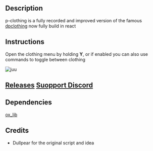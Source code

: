 ## Description
p-clothing is a fully recorded and improved version of the famous [dpclothing](https://forum.cfx.re/t/dpclothing-1-0-3-clothing-variations-and-toggles-gloves-vest-top-hair-bag-and-more/1326317) now fully build in react


## Instructions
Open the clothing menu by holding **Y**, or if enabled you can also use commands to toggle between clothing



![juu](https://unityx.fi/fivem/VAATEMENU.gif)

## [Releases](https://github.com/PEEVEEz/p-clothing/releases) [Suopport Discord](https://discord.gg/jRgkb5sM3w) 


## Dependencies
[ox_lib](https://github.com/overextended/ox_lib/releases)

## Credits
- Dullpear for the original script and idea
